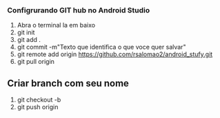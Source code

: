 ### Configrurando GIT hub no Android Studio

1. Abra o terminal la em baixo
2. git init
3. git add .
4. git commit -m"Texto que identifica o que voce quer salvar"
5. git remote add origin https://github.com/rsalomao2/android_stufy.git
6. git pull origin

## Criar branch com seu nome
1. git checkout -b <seu nome>
2. git push origin <seu nome>
